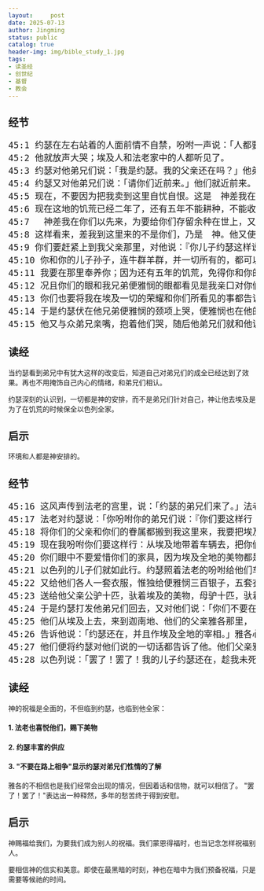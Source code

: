 ```yaml
---
layout:     post
date: 2025-07-13
author: Jingming
status: public
catalog: true
header-img: img/bible_study_1.jpg
tags:
- 读圣经
- 创世纪
- 基督
- 教会
---
```


## 经节
<pre style="font-size: 18px;">
45:1 约瑟在左右站着的人面前情不自禁，吩咐一声说：「人都要离开我出去！」约瑟和弟兄们相认的时候并没有一人站在他面前。
45:2 他就放声大哭；埃及人和法老家中的人都听见了。
45:3 约瑟对他弟兄们说：「我是约瑟。我的父亲还在吗？」他弟兄不能回答，因为在他面前都惊惶。
45:4 约瑟又对他弟兄们说：「请你们近前来。」他们就近前来。他说：「我是你们的兄弟约瑟，就是你们所卖到埃及的。
45:5 现在，不要因为把我卖到这里自忧自恨。这是　神差我在你们以先来，为要保全生命。
45:6 现在这地的饥荒已经二年了，还有五年不能耕种，不能收成。
45:7 　神差我在你们以先来，为要给你们存留余种在世上，又要大施拯救，保全你们的生命。
45:8 这样看来，差我到这里来的不是你们，乃是　神。他又使我如法老的父，作他全家的主，并埃及全地的宰相。」
45:9 你们要赶紧上到我父亲那里，对他说：『你儿子约瑟这样说：　神使我作全埃及的主，请你下到我这里来，不要耽延。
45:10 你和你的儿子孙子，连牛群羊群，并一切所有的，都可以住在歌珊地，与我相近。
45:11 我要在那里奉养你；因为还有五年的饥荒，免得你和你的眷属，并一切所有的，都败落了。』
45:12 况且你们的眼和我兄弟便雅悯的眼都看见是我亲口对你们说话。
45:13 你们也要将我在埃及一切的荣耀和你们所看见的事都告诉我父亲，又要赶紧地将我父亲搬到我这里来。」
45:14 于是约瑟伏在他兄弟便雅悯的颈项上哭，便雅悯也在他的颈项上哭。
45:15 他又与众弟兄亲嘴，抱着他们哭，随后他弟兄们就和他说话。
</pre>

## 读经

当约瑟看到弟兄中有犹大这样的改变后，知道自己对弟兄们的成全已经达到了效果。再也不用掩饰自己内心的情绪，和弟兄们相认。

约瑟深刻的认识到，一切都是神的安排，而不是弟兄们针对自己，神让他去埃及是为了在饥荒的时候保全以色列全家。

## 启示

环境和人都是神安排的。

## 经节
<pre style="font-size: 18px;">
45:16 这风声传到法老的宫里，说：「约瑟的弟兄们来了。」法老和他的臣仆都很喜欢。
45:17 法老对约瑟说：「你吩咐你的弟兄们说：『你们要这样行：把驮子抬在牲口上，起身往迦南地去。
45:18 将你们的父亲和你们的眷属都搬到我这里来，我要把埃及地的美物赐给你们，你们也要吃这地肥美的出产。
45:19 现在我吩咐你们要这样行：从埃及地带着车辆去，把你们的孩子和妻子，并你们的父亲都搬来。
45:20 你们眼中不要爱惜你们的家具，因为埃及全地的美物都是你们的。』」
45:21 以色列的儿子们就如此行。约瑟照着法老的吩咐给他们车辆和路上用的食物，
45:22 又给他们各人一套衣服，惟独给便雅悯三百银子，五套衣服；
45:23 送给他父亲公驴十匹，驮着埃及的美物，母驴十匹，驮着粮食与饼和菜，为他父亲路上用。
45:24 于是约瑟打发他弟兄们回去，又对他们说：「你们不要在路上相争。」
45:25 他们从埃及上去，来到迦南地、他们的父亲雅各那里，
45:26 告诉他说：「约瑟还在，并且作埃及全地的宰相。」雅各心里冰凉，因为不信他们。
45:27 他们便将约瑟对他们说的一切话都告诉了他。他们父亲雅各又看见约瑟打发来接他的车辆，心就苏醒了。
45:28 以色列说：「罢了！罢了！我的儿子约瑟还在，趁我未死以先，我要去见他一面。」
</pre>

## 读经

神的祝福是全面的，不但临到约瑟，也临到他全家：
#### 1. 法老也喜悦他们，赐下美物
#### 2. 约瑟丰富的供应
#### 3. "不要在路上相争"显示约瑟对弟兄们性情的了解

雅各的不相信也是我们经常会出现的情况，但因着话和信物，就可以相信了。
"罢了！罢了！"表达出一种释然，多年的愁苦终于得到安慰。

## 启示

神赐福给我们，为要我们成为别人的祝福。我们蒙恩得福时，也当记念怎样祝福别人。

要相信神的信实和美意。即使在最黑暗的时刻，神也在暗中为我们预备祝福，只是需要等候祂的时间。
